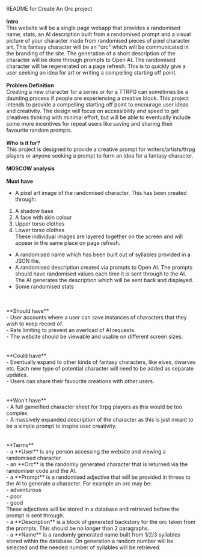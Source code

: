 README for Create An Orc project
<br />
<br />
**Intro**
<br />
This website will be a single page webapp that provides a randomised name, stats, an AI description built from a randomised prompt and a visual
picture of your character made from randomised pieces of pixel character art. This fantasy character will be an "orc" 
which will be communicated in the branding of the site.
The generation of a short description of the character will be done through prompts to Open AI.
The randomised character will be regenerated on a page refresh. This is to quickly give a user 
seeking an idea for art or writing a compelling starting off point.
<br />
<br />
**Problem Definition**
<br />
Creating a new character for a series or for a TTRPG can sometimes be a daunting process if people are
experiencing a creative block. 
This project intends to provide a compelling starting off point to encourage user ideas and creativity.
The design will focus on accessibility and speed to get creatives thinking with minimal effort, but will be
able to eventually include some more incentives for repeat users like saving and sharing their 
favourite random prompts.
<br />
<br />
**Who is it for?**
<br />
This project is designed to provide a creative prompt for writers/artists/ttrpg players or anyone seeking a
prompt to form an idea for a fantasy character.
<br />
<br />
**MOSCOW analysis**
<br />
<br />
**Must have**
<br/>
- A pixel art image of the randomised character. This has been created through: <br />
1. A shadow base <br />
2. A face with skin colour <br />
3. Upper torso clothes <br />
4. Lower torso clothes <br />
These individual images are layered together on the screen and will appear in the same place on page refresh. <br />
- A randomised name which has been built out of syllables provided in a JSON file. <br />
- A randomised description created via prompts to Open AI. The prompts should have randomised values each time it is sent
through to the AI. The AI generates the description which will be sent back and displayed. <br />
- Some randomised stats
<br />
<br />
**Should have**
<br />
- User accounts where a user can save instances of characters that they wish to keep record of. <br />
- Rate limiting to prevent an overload of AI requests. <br />
- The website should be viewable and usable on different screen sizes. <br />
<br />
<br />
**Could have**
<br />
- Eventually expand to other kinds of fantasy characters, like elves, dwarves etc. Each new type of potential character
will need to be added as separate updates. <br />
- Users can share their favourite creations with other users. <br />
<br />
<br />
**Won't have**
<br />
- A full gameified character sheet for ttrpg players as this would be too complex. <br />
- A massively expanded description of the character as this is just meant to be a simple prompt to inspire user
creativity. <br />
<br />
<br />
**Terms**
<br />
- a **User** is any person accessing the website and viewing a randomised character
<br />
- an **Orc** is the randomly generated character that is returned via the randomiser code and the AI.
<br />
- a **Prompt** is a randomised adjective that will be provided in threes to the AI to generate a
character. For example an orc may be:<br />
- adventurous<br />
- poor<br />
- good<br />
These adjectives will be stored in a database and retrieved before the prompt is sent through.
<br />
- a **Description** is a block of generated backstory for the orc taken from the prompts. This should be no
longer than 2 paragraphs.
<br />
- a **Name** is a randomly generated name built from 1/2/3 syllables stored within the database. On
generation a random number will be selected and the needed number of syllables will be retrieved.
